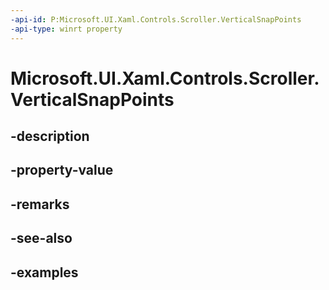 ```yaml
---
-api-id: P:Microsoft.UI.Xaml.Controls.Scroller.VerticalSnapPoints
-api-type: winrt property
---
```


<!-- Property syntax.
public IVector<ScrollerSnapPointBase> VerticalSnapPoints { get; }
-->

# Microsoft.UI.Xaml.Controls.Scroller.VerticalSnapPoints

## -description

## -property-value

## -remarks

## -see-also

## -examples

